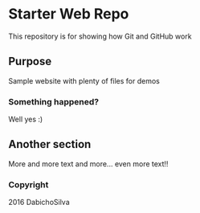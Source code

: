 # Starter Web Repo

This repository is for showing how Git and GitHub work

## Purpose

Sample website with plenty of files for demos

### Something happened?

Well yes :)

## Another section

More and more text
and more...
even more text!!

### Copyright
2016 DabichoSilva